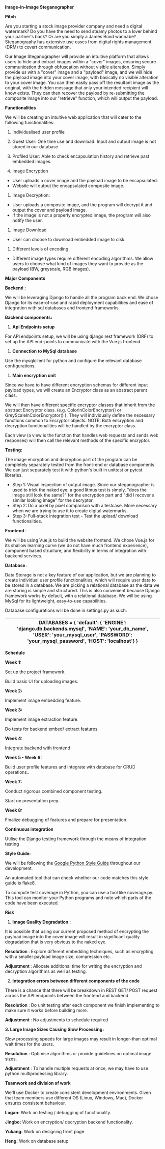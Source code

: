 **Image-in-Image Steganographer**

**Pitch**

Are you starting a stock image provider company and need a digital watermark? Do you have the need to send steamy photos to a lover behind your partner's back? Or are you simply a James Bond wannabe? Steganography has extensive use cases from digital rights management (DRM) to covert communication.

Our Image Steganographer will provide an intuitive platform that allows users to hide and extract images within a "cover" images, ensuring secure communication through obfuscation without visible alteration. Simply provide us with a "cover" image and a "payload" image, and we will hide the payload image into your cover image, with basically no visible alteration to your cover image. You can then easily pass off the resultant image as the original, with the hidden message that only your intended recipient will know exists. They can then recover the payload by re-submitting the composite image into our "retrieve" function, which will output the payload.

**Functionalities**

We will be creating an intuitive web application that will cater to the following functionalities:

1. Individualised user profile

1. Guest User: One time use and download. Input and output image is not stored in our database
2. Profiled User: Able to check encapsulation history and retrieve past embedded images.

1. Image Encryption

- User uploads a cover image and the payload image to be encapsulated.
- Website will output the encapsulated composite image.

1. Image Decryption:

- User uploads a composite image, and the program will decrypt it and output the cover and payload image.
- If the image is not a properly encrypted image, the program will also notify the user.

1. Image Download

- User can choose to download embedded image to disk.

1. Different levels of encoding

- Different image types require different encoding algorithms. We allow users to choose what kind of images they want to provide as the payload (BW, greyscale, RGB images).

**Major Components**

**Backend** :

We will be leveraging Django to handle all the program back end. We chose Django for its ease-of-use and rapid deployment capabilities and ease of integration with sql databases and frontend frameworks.

**Backend components:**

1. **Api Endpoints setup**

For APi endpoints setup, we will be using django rest framework (DRF) to set up the API end-points to communicate with the Vue.js frontend.

1. **Connection to MySql database**

Use the mysqlclient for python and configure the relevant database configurations.

1. **Main encryption unit**

Since we have to have different encryption schemas for different input payload types, we will create an Encryptor class as an abstract parent class.

We will then have different specific encryptor classes that inherit from the abstract Encryptor class. (e.g. ColorInColorEncryptor() or GreyScaleInColorEncryptor() ). They will individually define the necessary functions common to Encryptor objects. NOTE: Both encryption and decryption functionalities will be handled by the encryptor class.

Each view (a view is the function that handles web requests and sends web responses) will then call the relevant methods of the specific encryptor.

**Testing:**

The image encryption and decryption part of the program can be completely separately tested from the front-end or database components. We can just separately test it with python's built in unittest or pytest libraries.

- Step 1: Visual inspection of output image. Since our steganographer is used to trick the naked eye, a good litmus test is simply, "does the image still look the same?" for the encryption part and "did I recover a similar looking image" for the decryptor.
- Step 2: Do a pixel by pixel comparison with a testcase. More necessary when we are trying to use it to create digital watermarks.
- Step 3: Full-stack integration test - Test the upload/ download functionalities.

**Frontend** :

We will be using Vue.js to build the website frontend. We chose Vue.js for its shallow learning curve (we do not have much frontend experience), component based structure, and flexibility in terms of integration with backend services.

**Database** :

Data Storage is not a key feature of our application, but we are planning to create individual user profile functionalities, which will require user data to be stored in a database. We are picking a relational database as the data we are storing is simple and structured. This is also convenient because Django framework works by default, with a relational database. We will be using MySql for its lightweight, easy-to-use capabilities.

Database configurations will be done in settings.py as such:

| DATABASES = { 'default': { 'ENGINE': 'django.db.backends.mysql', 'NAME': 'your\_db\_name', 'USER': 'your\_mysql\_user', 'PASSWORD': 'your\_mysql\_password', 'HOST': 'localhost'} } |
| --- |

**Schedule**

**Week 1:**

Set up the project framework.

Build basic UI for uploading images.

**Week 2:**

Implement image embedding feature.

**Week 3:**

Implement image extraction feature.

Do tests for backend embed/ extract features.

**Week 4:**

Integrate backend with frontend

**Week 5 - Week 6:**

Build user profile features and integrate with database for CRUD operations..

**Week 7:**

Conduct rigorous combined component testing.

Start on presentation prep.

**Week 8:**

Finalize debugging of features and prepare for presentation.

**Continuous integration**

Utilise the Django testing framework through the means of integration testing

**Style Guide:**

We will be following the [Google Python Style Guide](https://github.com/google/styleguide/blob/gh-pages/pyguide.md) throughout our development.

An automated tool that can check whether our code matches this style guide is flake8.

To compute test coverage in Python, you can use a tool like coverage.py. This tool can monitor your Python programs and note which parts of the code have been executed.

**Risk**

1. **Image Quality Degradation** :

It is possible that using our current proposed method of encrypting the payload image into the cover image will result in significant quality degradation that is very obvious to the naked eye.

**Resolution** : Explore different embedding techniques, such as encrypting with a smaller payload image size, compression etc.

**Adjustment** : Allocate additional time for writing the encryption and decryption algorithms as well as testing.

2. **Integration errors between different components of the code**

There is a chance that there will be breakdown in REST GET/ POST request across the API endpoints between the frontend and backend.

**Resolution** : Do unit testing after each component we finish implementing to make sure it works before building more.

**Adjustment** : No adjustments to schedule required

**3. Large Image Sizes Causing Slow Processing:**

Slow processing speeds for large images may result in longer-than optimal wait times for the users.

**Resolution** : Optimise algorithms or provide guidelines on optimal image sizes.

**Adjustment** : To handle multiple requests at once, we may have to use python multiprocessing library.

**Teamwork and division of work**

We'll use Docker to create consistent development environments. Given that team members use different OS (Linux, Windows, Mac), Docker ensures consistent behaviour.

**Logan:** Work on testing / debugging of functionality.

**Jingbo:** Work on encryption/ decryption backend functionality.

**Yukang:** Work on designing front page

**Heng:** Work on database setup